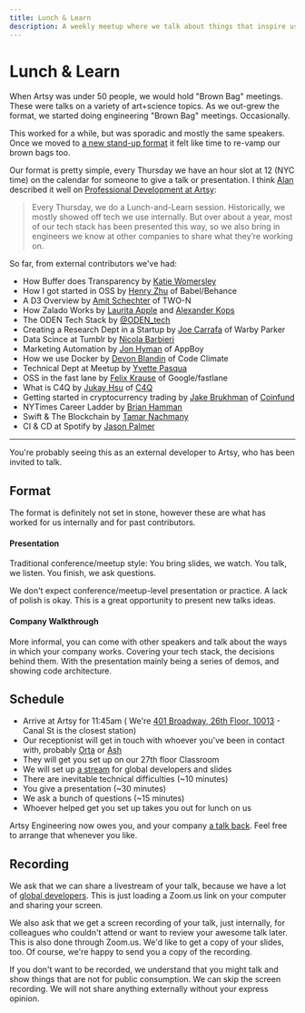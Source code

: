 ```yaml
---
title: Lunch & Learn
description: A weekly meetup where we talk about things that inspire us.
---
```


# Lunch & Learn

When Artsy was under 50 people, we would hold "Brown Bag" meetings. These were talks on a variety of art+science
topics. As we out-grew the format, we started doing engineering "Brown Bag" meetings. Occasionally.

This worked for a while, but was sporadic and mostly the same speakers. Once we moved to
[a new stand-up format](http://artsy.github.io/blog/2015/03/23/artsy-technology-stack-2015/) it felt like time to
re-vamp our brown bags too.

Our format is pretty simple, every Thursday we have an hour slot at 12 (NYC time) on the calendar for someone to
give a talk or presentation. I think [Alan](http://twitter.com/alanjay1/) described it well on
[Professional Development at Artsy](http://artsy.github.io/blog/2016/09/22/professional-development-at-artsy-engineering/):

> Every Thursday, we do a Lunch-and-Learn session. Historically, we mostly showed off tech we use internally. But
> over about a year, most of our tech stack has been presented this way, so we also bring in engineers we know at
> other companies to share what they’re working on.

So far, from external contributors we've had:

- How Buffer does Transparency by [Katie Womersley](http://twitter.com/‪katie_wormers‬)
- How I got started in OSS by [Henry Zhu](http://twitter.com/‪left_pad) of Babel/Behance
- A D3 Overview by [Amit Schechter](http://twitter.com/‪meetamit‬) of TWO-N
- How Zalado Works by [Laurita Apple](http://twitter.com/‪LauritaApplez‬) and
  [Alexander Kops](http://twitter.com/‪koze‬)
- The ODEN Tech Stack by [@ODEN_tech](http://twitter.com/‪ODEN_tech)
- Creating a Research Dept in a Startup by [Joe Carrafa](http://twitter.com/‪joetastic‬) of Warby Parker
- Data Scince at Tumblr by [Nicola Barbieri](https://twitter.com/nicola_barbieri)
- Marketing Automation by [Jon Hyman](https://twitter.com/jon_hyman) of AppBoy
- How we use Docker by [Devon Blandin](https://devon.io/) of Code Climate
- Technical Dept at Meetup by [Yvette Pasqua](https://twitter.com/lolarobot‬)
- OSS in the fast lane by [Felix Krause](https://twitter.com/krausefx‬) of Google/fastlane
- What is C4Q by [Jukay Hsu](https://twitter.com/JukayHsu‬) of [C4Q](http://www.c4q.nyc)
- Getting started in cryptocurrency trading by [Jake Brukhman](https://twitter.com/jbrukh?lang=en) of
  [Coinfund](https://coinfund.io)
- NYTimes Career Ladder by [Brian Hamman](https://twitter.com/hamman)
- Swift & The Blockchain by [Tamar Nachmany](https://twitter.com/tamarshmallows)
- CI & CD at Spotify by [Jason Palmer](https://twitter.com/palmerj3)

---

You're probably seeing this as an external developer to Artsy, who has been invited to talk.

## Format

The format is definitely not set in stone, however these are what has worked for us internally and for past
contributors.

#### Presentation

Traditional conference/meetup style: You bring slides, we watch. You talk, we listen. You finish, we ask questions.

We don't expect conference/meetup-level presentation or practice. A lack of polish is okay. This is a great
opportunity to present new talks ideas.

#### Company Walkthrough

More informal, you can come with other speakers and talk about the ways in which your company works. Covering your
tech stack, the decisions behind them. With the presentation mainly being a series of demos, and showing code
architecture.

## Schedule

- Arrive at Artsy for 11:45am ( We're [401 Broadway, 26th Floor, 10013][401] - Canal St is the closest station)
- Our receptionist will get in touch with whoever you've been in contact with, probably [Orta] or [Ash]
- They will get you set up on our 27th floor Classroom
- We will set up [a stream](#recording) for global developers and slides
- There are inevitable technical difficulties (~10 minutes)
- You give a presentation (~30 minutes)
- We ask a bunch of questions (~15 minutes)
- Whoever helped get you set up takes you out for lunch on us

Artsy Engineering now owes you, and your company
[a talk back](https://speakerdeck.com/ashfurrow/teaching-and-learning-1). Feel free to arrange that whenever you
like.

## Recording

We ask that we can share a livestream of your talk, because we have a lot of
[global developers](https://www.artsy.net/article/eloy-duran-going-global-5-tips-to-make-remote-work). This is just
loading a Zoom.us link on your computer and sharing your screen.

We also ask that we get a screen recording of your talk, just internally, for colleagues who couldn't attend or
want to review your awesome talk later. This is also done through Zoom.us. We'd like to get a copy of your slides,
too. Of course, we're happy to send you a copy of the recording.

If you don't want to be recorded, we understand that you might talk and show things that are not for public
consumption. We can skip the screen recording. We will not share anything externally without your express opinion.

[orta]: https://github.com/orta
[ash]: https://github.com/ashfurrow
[401]:
  https://www.google.com/maps/place/401+Broadway/@40.718958,-74.0049492,17z/data=!3m1!4b1!4m5!3m4!1s0x89c2598a7196824f:0xddf53435afbdd5b9!8m2!3d40.718954!4d-74.0027552
